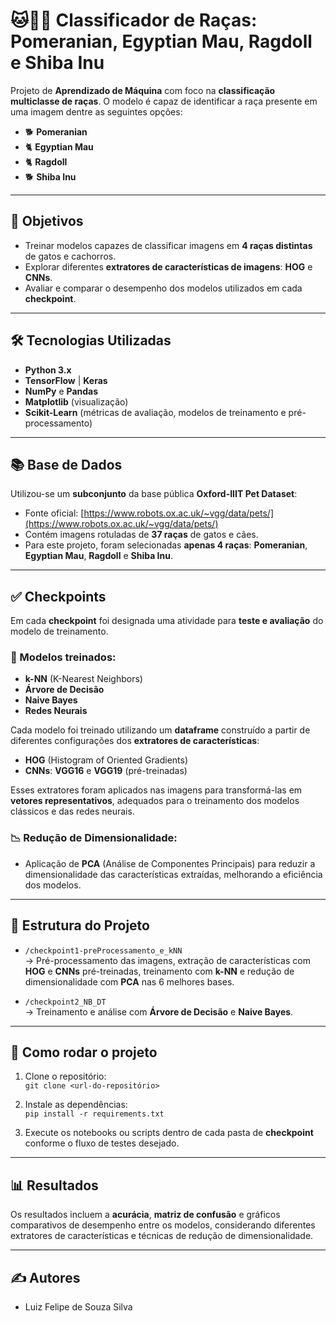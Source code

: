 # 🐱🐶🐾 Classificador de Raças: Pomeranian, Egyptian Mau, Ragdoll e Shiba Inu

Projeto de **Aprendizado de Máquina** com foco na **classificação multiclasse de raças**. O modelo é capaz de identificar a raça presente em uma imagem dentre as seguintes opções:

- 🐕 **Pomeranian**
- 🐈 **Egyptian Mau**
- 🐈 **Ragdoll**
- 🐕 **Shiba Inu**

---

## 📌 Objetivos

- Treinar modelos capazes de classificar imagens em **4 raças distintas** de gatos e cachorros.
- Explorar diferentes **extratores de características de imagens**: **HOG** e **CNNs**.
- Avaliar e comparar o desempenho dos modelos utilizados em cada **checkpoint**.

---

## 🛠️ Tecnologias Utilizadas

- **Python 3.x**
- **TensorFlow** | **Keras**
- **NumPy** e **Pandas**
- **Matplotlib** (visualização)
- **Scikit-Learn** (métricas de avaliação, modelos de treinamento e pré-processamento)

---

## 📚 Base de Dados

Utilizou-se um **subconjunto** da base pública **Oxford-IIIT Pet Dataset**:

- Fonte oficial: [https://www.robots.ox.ac.uk/~vgg/data/pets/](https://www.robots.ox.ac.uk/~vgg/data/pets/)
- Contém imagens rotuladas de **37 raças** de gatos e cães.
- Para este projeto, foram selecionadas **apenas 4 raças**: **Pomeranian**, **Egyptian Mau**, **Ragdoll** e **Shiba Inu**.

---

## ✅ Checkpoints

Em cada **checkpoint** foi designada uma atividade para **teste e avaliação** do modelo de treinamento.

### 📌 Modelos treinados:

- **k-NN** (K-Nearest Neighbors)
- **Árvore de Decisão**
- **Naive Bayes**
- **Redes Neurais**

Cada modelo foi treinado utilizando um **dataframe** construído a partir de diferentes configurações dos **extratores de características**:

- **HOG** (Histogram of Oriented Gradients)
- **CNNs**: **VGG16** e **VGG19** (pré-treinadas)

Esses extratores foram aplicados nas imagens para transformá-las em **vetores representativos**, adequados para o treinamento dos modelos clássicos e das redes neurais.

### 📉 Redução de Dimensionalidade:

- Aplicação de **PCA** (Análise de Componentes Principais) para reduzir a dimensionalidade das características extraídas, melhorando a eficiência dos modelos.

---

## 📁 Estrutura do Projeto

- `/checkpoint1-preProcessamento_e_kNN`  
  → Pré-processamento das imagens, extração de características com **HOG** e **CNNs** pré-treinadas, treinamento com **k-NN** e redução de dimensionalidade com **PCA** nas 6 melhores bases.

- `/checkpoint2_NB_DT`  
  → Treinamento e análise com **Árvore de Decisão** e **Naive Bayes**.

---

## 🚀 Como rodar o projeto

1. Clone o repositório:  
   `git clone <url-do-repositório>`

2. Instale as dependências:  
   `pip install -r requirements.txt`

3. Execute os notebooks ou scripts dentro de cada pasta de **checkpoint** conforme o fluxo de testes desejado.

---

## 📊 Resultados

Os resultados incluem a **acurácia**, **matriz de confusão** e gráficos comparativos de desempenho entre os modelos, considerando diferentes extratores de características e técnicas de redução de dimensionalidade.

---

## ✍️ Autores

- Luiz Felipe de Souza Silva

